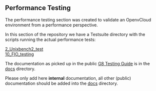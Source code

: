 ## Performance Testing

The performance testing section was created to validate an OpenvCloud environment from a performance perspective.

In this section of the repository we have a Testsuite directory with the scripts running the actual performance tests:
 
[2_Unixbench2_test](https://github.com/0-complexity/G8_testing/tree/master/Environment_testing/performance_testing/Testsuite/2_Unixbench2_test)    
[10_FIO_testing](https://github.com/0-complexity/G8_testing/blob/master/Environment_testing/performance_testing/Testsuite/10_fio_alba)

The documentation as picked up in the public [G8 Testing Guide](https://www.gitbook.com/book/gig/g8-testing-guide/details) is in the [docs](/docs/test_cases/performance/performance.md) directory.

Please only add here **internal** documentation, all other (public) documentation should be added into the [docs](/docs) directory.